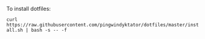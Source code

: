 To install dotfiles:

`curl https://raw.githubusercontent.com/pingwindyktator/dotfiles/master/install.sh | bash -s -- -f`
